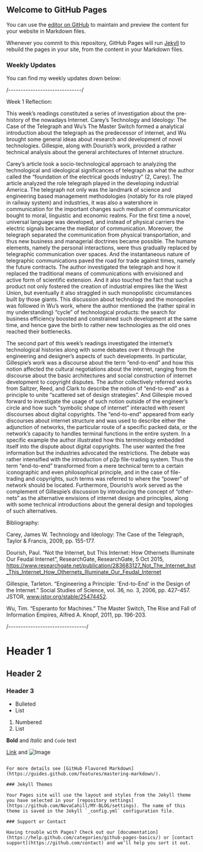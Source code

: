 ## Welcome to GitHub Pages

You can use the [editor on GitHub](https://github.com/NovaCahill/MY-BLOG/edit/master/index.md) to maintain and preview the content for your website in Markdown files.

Whenever you commit to this repository, GitHub Pages will run [Jekyll](https://jekyllrb.com/) to rebuild the pages in your site, from the content in your Markdown files.

### Weekly Updates
You can find my weekly updates down below: 


/*------------------------------*/

Week 1 Reflection: 

  This week’s readings constituted a series of investigation about the pre-history of the nowadays Internet. Carey’s Technology and
  Ideology: The Case of the Telegraph and Wu’s The Master Switch formed a analytical introduction about the telegraph as the predecessor 
  of internet, and Wu brought some general ideas about research and development of novel technologies. Gillespie, along with Dourish’s 
  work, provided a rather technical analysis about the general architectures of Internet structure. 
  

  Carey’s article took a socio-technological approach to analyzing the technological and ideological significances of telegraph as what
  the author called the “foundation of the electrical goods industry” (2, Carey). The article analyzed the role telegraph played in the
  developing industrial America. The telegraph not only was the landmark of science and engineering based management methodologies
  (notably for its role played in railway system) and industries, it was also a watershore in communication for the important changes such 
  medium of communicator bought to moral, linguistic and economic realms. For the first time a novel, universal language was developed, 
  and instead of physical carriers the electric signals became the mediator of communication. Moreover, the telegraph separated the 
  communication from physical transportation, and thus new business and managerial doctrines became possible. The humane elements, namely
  the personal interactions, were thus gradually replaced by telegraphic communication over spaces. And the instantaneous nature of 
  telegraphic communications paved the road for trade against times, namely the future contracts. The author investigated the telegraph 
  and how it replaced the traditional means of communications with envisioned and active form of scientific extension. And it also touched
  the fact that such a product not only fostered the creation of industrial empires like the West Union, but eventually it also straggled 
  in such monopolistic circumstances built by those giants. This discussion about technology and the monopolies was followed in Wu’s work,
  where the author mentioned the (rather spiral in my understanding) “cycle” of technological products: the search for business efficiency
  boosted and constrained such development at the same time, and hence gave the birth to rather new technologies as the old ones reached
  their bottlenecks.
  

  The second part of this week’s readings investigated the internet’s technological histories along with some debates over it through the
  engineering and designer’s aspects of such developments. In particular, Gillespie’s work was a discourse about the term “end-to-end” and 
  how this notion affected the cultural negotiations about the internet, ranging from the discourse about the basic architectures and 
  social construction of internet development to copyright disputes. The author collectively referred works from Saltzer, Reed, and Clark
  to describe the notion of  “end-to-end” as a principle to unite “scattered set of design strategies”. And Gillespie moved forward to
  investigate the usage of such notion outside of the engineer’s circle and how such “symbolic shape of internet” interacted with resent
  discourses about digital copyrights. The “end-to-end” appeared from early discourses about internet structure and was used to describe 
  either the adjunction of networks, the particular route of a specific packed data, or the network’s capacity to handles terminal 
  functions in the entire system. In a specific example the author illustrated how this terminology embedded itself into the dispute about
  digital copyrights. The user wanted the free information but the industries advocated the restrictions. The debate was rather
  intensified with the introduction of p2p file-trading system. Thus the term “end-to-end” transformed from a mere technical term to a
  certain iconographic and even philosophical principle, and in the case of file-trading and copyrights, such terms was referred to where
  the “power” of network should be located. Furthermore, Dourish’s work served as the complement of Gillespie’s discussion by introducing
  the concept of “other-nets” as the alternative envisions of internet design and principles, along with some technical introductions
  about the general design and topologies of such alternatives.
  
Bibliography:

Carey, James W. Technology and Ideology: The Case of the Telegraph, Taylor & Francis, 2009, pp. 155-177. 

Dourish, Paul. “Not the Internet, but This Internet: How Othernets Illuminate Our Feudal Internet”, ResearchGate, ResearchGate, 5 Oct 
    2015, 
    https://www.researchgate.net/publication/283683127_Not_The_Internet_but_This_Internet_How_Othernets_Illuminate_Our_Feudal_Internet
  
Gillespie, Tarleton. “Engineering a Principle: 'End-to-End' in the Design of the Internet.” Social Studies of Science, vol. 36, no. 3,
    2006, pp. 427–457. JSTOR, www.jstor.org/stable/25474452.

Wu, Tim. “Esperanto for Machines.” The Master Switch, The Rise and Fall of Information Empires, Alfred A. Knopf, 2011, pp. 196-203.







/*--------------------------------*/




# Header 1
## Header 2
### Header 3

- Bulleted
- List

1. Numbered
2. List

**Bold** and _Italic_ and `Code` text

[Link](url) and ![Image](src)
```

For more details see [GitHub Flavored Markdown](https://guides.github.com/features/mastering-markdown/).

### Jekyll Themes

Your Pages site will use the layout and styles from the Jekyll theme you have selected in your [repository settings](https://github.com/NovaCahill/MY-BLOG/settings). The name of this theme is saved in the Jekyll `_config.yml` configuration file.

### Support or Contact

Having trouble with Pages? Check out our [documentation](https://help.github.com/categories/github-pages-basics/) or [contact support](https://github.com/contact) and we’ll help you sort it out.
